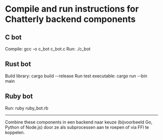 # Compile and run instructions for Chatterly backend components

## C bot
Compile:
    gcc -o c_bot c_bot.c
Run:
    ./c_bot

## Rust bot
Build library:
    cargo build --release
Run test executable:
    cargo run --bin main

## Ruby bot
Run:
    ruby ruby_bot.rb

---

Combine these components in een backend naar keuze (bijvoorbeeld Go, Python of Node.js) door ze als subprocessen aan te roepen of via FFI te koppelen.
